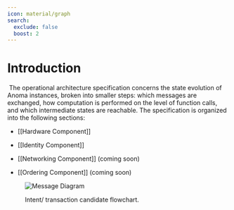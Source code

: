 ```yaml
---
icon: material/graph
search:
  exclude: false
  boost: 2
---
```


# Introduction
​
The operational architecture specification concerns the state evolution of Anoma instances, broken into smaller steps: which messages are exchanged, how computation is performed on the level of function calls, and which intermediate states are reachable.
The specification is organized into the following sections:

- [[Hardware Component]]

- [[Identity Component]]

- [[Networking Component]] (coming soon)

- [[Ordering Component]] (coming soon)

<figure markdown>

![Message Diagram](transaction_flow.svg)


<figcaption markdow

Intent/ transaction candidate flowchart.

</figcaption>
</figure>
